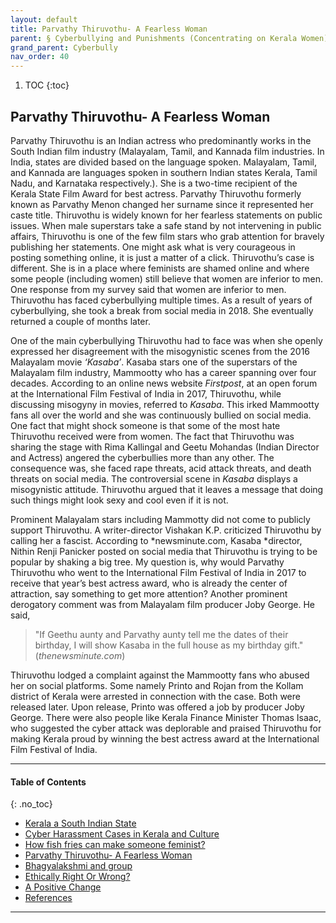 ```yaml
---
layout: default
title: Parvathy Thiruvothu- A Fearless Woman 
parent: § Cyberbullying and Punishments (Concentrating on Kerala Women) 
grand_parent: Cyberbully
nav_order: 40 
---
```

<style>
.dont-break-out {
  /* These are technically the same, but use both */
  overflow-wrap: break-word;
  word-wrap: break-word;

     -ms-word-break: break-all;
  /* This is the dangerous one in WebKit, as it breaks things wherever */
  word-break: break-all;
  /* Instead use this non-standard one: */
  word-break: break-word;
}

.youtube-container {
    position: relative;
    width: 100%;
    height: 0;
    padding-bottom: 56.25%;
}
.youtube-video {
    position: absolute;
    top: 0;
    left: 0;
    width: 100%;
    height: 100%;
}

</style>

<div class="dont-break-out" markdown="1">

1. TOC
{:toc}

## Parvathy Thiruvothu- A Fearless Woman

Parvathy Thiruvothu is an Indian actress who predominantly works in the South Indian film industry (Malayalam, Tamil, and Kannada film industries. In India, states are divided based on the language spoken. Malayalam, Tamil, and Kannada are languages spoken in southern Indian states Kerala, Tamil Nadu, and Karnataka respectively.). She is a two-time recipient of the Kerala State Film Award for best actress. Parvathy Thiruvothu formerly known as Parvathy Menon changed her surname since it represented her caste title. Thiruvothu is widely known for her fearless statements on public issues. When male superstars take a safe stand by not intervening in public affairs, Thiruvothu is one of the few film stars who grab attention for bravely publishing her statements. One might ask what is very courageous in posting something online, it is just a matter of a click. Thiruvothu’s case is different. She is in a place where feminists are shamed online and where some people (including women) still believe that women are inferior to men. One response from my survey said that women are inferior to men. Thiruvothu has faced cyberbullying multiple times. As a result of years of cyberbullying, she took a break from social media in 2018. She eventually returned a couple of months later.

One of the main cyberbullying Thiruvothu had to face was when she openly expressed her disagreement with the misogynistic scenes from the 2016 Malayalam movie *‘Kasaba’*. Kasaba stars one of the superstars of the Malayalam film industry, Mammootty who has a career spanning over four decades. According to an online news website *Firstpost*, at an open forum at the International Film Festival of India in 2017, Thiruvothu, while discussing misogyny in movies, referred to *Kasaba*. This irked Mammootty fans all over the world and she was continuously bullied on social media. One fact that might shock someone is that some of the most hate Thiruvothu received were from women. The fact that Thiruvothu was sharing the stage with Rima Kallingal and Geetu Mohandas (Indian Director and Actress) angered the cyberbullies more than any other. The consequence was, she faced rape threats, acid attack threats, and death threats on social media. The controversial scene in *Kasaba* displays a misogynistic attitude. Thiruvothu argued that it leaves a message that doing such things might look sexy and cool even if it is not.

Prominent Malayalam stars including Mammotty did not come to publicly support Thiruvothu. A writer-director Vishakan K.P. criticized Thiruvothu by calling her a fascist. According to *newsminute.com, Kasaba *director, Nithin Renji Panicker posted on social media that Thiruvothu is trying to be popular by shaking a big tree. My question is, why would Parvathy Thiruvothu who went to the International Film Festival of India in 2017 to receive that year’s best actress award, who is already the center of attraction, say something to get more attention? Another prominent derogatory comment was from Malayalam film producer Joby George. He said,

> "If Geethu aunty and Parvathy aunty tell me the dates of their birthday, I will show Kasaba in the full house as my birthday gift." (*thenewsminute.com*)

Thiruvothu lodged a complaint against the Mammootty fans who abused her on social platforms. Some namely Printo and Rojan from the Kollam district of Kerala were arrested in connection with the case. Both were released later. Upon release, Printo was offered a job by producer Joby George. There were also people like Kerala Finance Minister Thomas Isaac, who suggested the cyber attack was deplorable and praised Thiruvothu for making Kerala proud by winning the best actress award at the International Film Festival of India.

***

#### Table of Contents
{: .no_toc}

<ul><li> <a href="/docs/cyberbully/Cyberbullying-and-Punishments-Concentrating-on-Kerala-Women-1/">Kerala a South Indian State</a></li><li> <a href="/docs/cyberbully/Cyberbullying-and-Punishments-Concentrating-on-Kerala-Women-2/">Cyber Harassment Cases in Kerala and Culture</a></li><li> <a href="/docs/cyberbully/Cyberbullying-and-Punishments-Concentrating-on-Kerala-Women-3/">How fish fries can make someone feminist?</a></li><li> <a href="/docs/cyberbully/Cyberbullying-and-Punishments-Concentrating-on-Kerala-Women-4/">Parvathy Thiruvothu- A Fearless Woman</a></li><li> <a href="/docs/cyberbully/Cyberbullying-and-Punishments-Concentrating-on-Kerala-Women-5/">Bhagyalakshmi and group</a></li><li> <a href="/docs/cyberbully/Cyberbullying-and-Punishments-Concentrating-on-Kerala-Women-6/">Ethically Right Or Wrong?</a></li><li> <a href="/docs/cyberbully/Cyberbullying-and-Punishments-Concentrating-on-Kerala-Women-7/">A Positive Change</a></li><li> <a href="/docs/cyberbully/Cyberbullying-and-Punishments-Concentrating-on-Kerala-Women-8/">References</a></li></ul>

***

</div>
